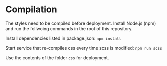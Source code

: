 # Compilation #

The styles need to be compiled before deployment.
Install Node.js (npm) and run the follwoing commands in the root of this repository.

Install dependencies listed in package.json:
` npm install `

Start service that re-compiles css every time scss is modified:
` npm run scss `

Use the contents of the folder `css` for deployment.
